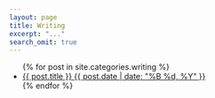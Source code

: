 ```yaml
---
layout: page
title: Writing
excerpt: "..."
search_omit: true
---
```


<ul class="post-list">
{% for post in site.categories.writing %} 
  <li><article><a href="{{ site.url }}{{ post.url }}">{{ post.title }} <span class="entry-date"><time datetime="{{ post.date | date_to_xmlschema }}">{{ post.date | date: "%B %d, %Y" }}</time></span><!--{% if post.excerpt %} <span class="excerpt">{{ post.excerpt | remove: '\[ ... \]' | remove: '\( ... \)' | markdownify | strip_html | strip_newlines | escape_once }}</span>{% endif %}--></a></article></li>
{% endfor %}
</ul>
